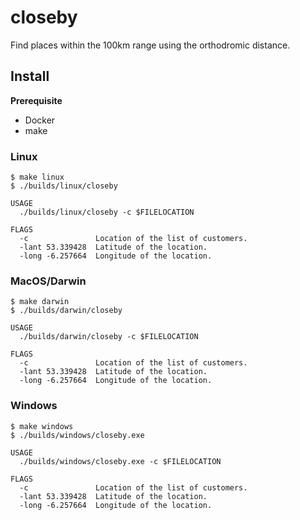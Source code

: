 # closeby

Find places within the 100km range using the orthodromic distance.

## Install

**Prerequisite**
- Docker
- make

### Linux

```shell
$ make linux
$ ./builds/linux/closeby

USAGE
  ./builds/linux/closeby -c $FILELOCATION

FLAGS
  -c               Location of the list of customers.
  -lant 53.339428  Latitude of the location.
  -long -6.257664  Longitude of the location.
```

### MacOS/Darwin

```shell
$ make darwin
$ ./builds/darwin/closeby

USAGE
  ./builds/darwin/closeby -c $FILELOCATION

FLAGS
  -c               Location of the list of customers.
  -lant 53.339428  Latitude of the location.
  -long -6.257664  Longitude of the location.

```

### Windows

```shell
$ make windows
$ ./builds/windows/closeby.exe

USAGE
  ./builds/windows/closeby.exe -c $FILELOCATION

FLAGS
  -c               Location of the list of customers.
  -lant 53.339428  Latitude of the location.
  -long -6.257664  Longitude of the location.
```
